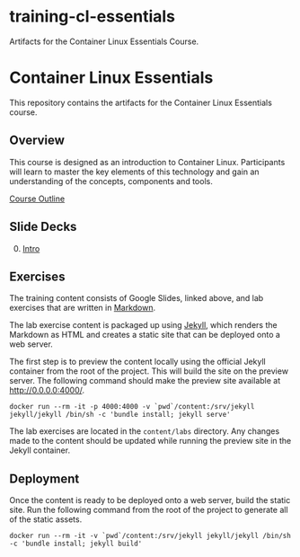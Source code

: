 # training-cl-essentials

Artifacts for the Container Linux Essentials Course.


# Container Linux Essentials

This repository contains the artifacts for the Container Linux Essentials course.

## Overview

This course is designed as an introduction to Container Linux. Participants will learn to master the key elements of this technology and gain an understanding of the concepts, components and tools.

[Course Outline](https://docs.google.com/a/coreos.com/document/d/1LQfkH4FWcQUasaJsu2nH9sPS3204g4lgMQOU20l0FhQ/edit?usp=sharing)

## Slide Decks

  0. [Intro](https://drive.google.com/open?id=1B60Ix7LGZriwpXc0WYEKAxXkzmP6wPIZXH4ryz0jKes)

## Exercises

The training content consists of Google Slides, linked above, and lab exercises
that are written in [Markdown](https://daringfireball.net/projects/markdown/).

The lab exercise content is packaged up using [Jekyll](https://jekyllrb.com/), which
renders the Markdown as HTML and creates a static site that can be deployed onto
a web server.

The first step is to preview the content locally using the official Jekyll
container from the root of the project. This will build the site on the preview
server. The following command should make the preview site available at
http://0.0.0.0:4000/.

```
docker run --rm -it -p 4000:4000 -v `pwd`/content:/srv/jekyll jekyll/jekyll /bin/sh -c 'bundle install; jekyll serve'
```

The lab exercises are located in the `content/labs` directory. Any changes made
to the content should be updated while running the preview site in the Jekyll
container.

## Deployment

Once the content is ready to be deployed onto a web server, build the static
site. Run the following command from the root of the project to generate all of
the static assets.

```
docker run --rm -it -v `pwd`/content:/srv/jekyll jekyll/jekyll /bin/sh -c 'bundle install; jekyll build'
```
